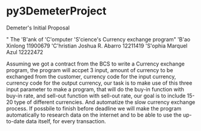 # py3DemeterProject

Demeter's Initial Proposal 

" The 'B'ank of 'C'omputer 'S'cience's Currency exchange program"
'B'ao Xinlong                         11900679
'C'hristian Joshua R. Abarro 12211419
'S'ophia Marquel Azul        12222472

Assuming we got a contract from the BCS to write a Currency exchange program, the program will accpet 3 input, amount of  currency to be exchanged from the customer, currency code for the input currency, currency code for the output currency, our task is to make use of this three input parameter to make a program, that will do the buy-in function with buy-in rate, and sell-out function with sell-out rate, our goal is to include 15-20 type of different currencies. And automatize the slow currency exchange process. If possbile to finish before deadline we will make the program automatically to research data on the internet and to be able to use the up-to-date data itself, for every transaction.

